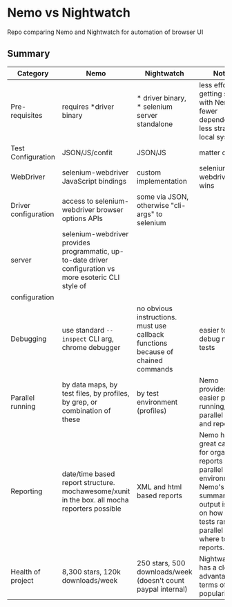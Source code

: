 # Nemo vs Nightwatch

Repo comparing Nemo and Nightwatch for automation of browser UI


## Summary

|Category|Nemo|Nightwatch|Notes|
|--- |--- |--- |--- |
|Pre-requisites|requires *driver binary|* driver binary, * selenium server standalone|less effort getting started with Nemo. fewer dependencies. less strain on local system.|
|Test Configuration|JSON/JS/confit|JSON/JS|matter of style|
|WebDriver|selenium-webdriver JavaScript bindings|custom implementation|selenium-webdriver wins|
|Driver configuration|access to selenium-webdriver browser options APIs|some via JSON, otherwise "cli-args" to selenium
server|selenium-webdriver provides programmatic, up-to-date driver configuration vs more esoteric CLI style of
configuration|
|Debugging|use standard `--inspect` CLI arg, chrome debugger|no obvious instructions. must use callback functions because of chained commands|easier to debug nemo tests|
|Parallel running|by data maps, by test files, by profiles, by grep, or combination of these|by test environment (profiles)|Nemo provides easier parallel running, better parallel output and reporting.|
|Reporting|date/time based report structure. mochawesome/xunit in the box. all mocha reporters possible|XML and html based reports|Nemo has great capacity for organizing reports in a parallel run environment. Nemo's summary output is clear on how the tests ran in parallel and where to find reports.|
|Health of project|8,300 stars, 120k downloads/week|250 stars, 500 downloads/week (doesn't count paypal internal)|Nightwatch has a clear advantage in terms of popularity.|
